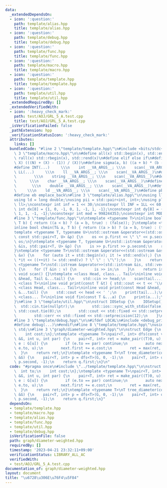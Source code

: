 ```yaml
---
data:
  _extendedDependsOn:
  - icon: ':question:'
    path: template/alias.hpp
    title: template/alias.hpp
  - icon: ':question:'
    path: template/debug.hpp
    title: template/debug.hpp
  - icon: ':question:'
    path: template/func.hpp
    title: template/func.hpp
  - icon: ':question:'
    path: template/macro.hpp
    title: template/macro.hpp
  - icon: ':question:'
    path: template/template.hpp
    title: template/template.hpp
  - icon: ':question:'
    path: template/util.hpp
    title: template/util.hpp
  _extendedRequiredBy: []
  _extendedVerifiedWith:
  - icon: ':heavy_check_mark:'
    path: test/AOJ/GRL_5_A.test.cpp
    title: test/AOJ/GRL_5_A.test.cpp
  _isVerificationFailed: false
  _pathExtension: hpp
  _verificationStatusIcon: ':heavy_check_mark:'
  attributes:
    links: []
  bundledCode: "#line 2 \"template/template.hpp\"\n#include <bits/stdc++.h>\n#line\
    \ 3 \"template/macro.hpp\"\n\n#define all(x) std::begin(x), std::end(x)\n#define\
    \ rall(x) std::rbegin(x), std::rend(x)\n#define elif else if\n#define updiv(N,\
    \ X) (((N) + (X) - (1)) / (X))\n#define sigma(a, b) ((a + b) * (b - a + 1) / 2)\n\
    #define INT(...)     \\\n    int __VA_ARGS__; \\\n    scan(__VA_ARGS__)\n#define\
    \ LL(...)     \\\n    ll __VA_ARGS__; \\\n    scan(__VA_ARGS__)\n#define STR(...)\
    \        \\\n    string __VA_ARGS__; \\\n    scan(__VA_ARGS__)\n#define CHR(...)\
    \      \\\n    char __VA_ARGS__; \\\n    scan(__VA_ARGS__)\n#define DOU(...) \
    \       \\\n    double __VA_ARGS__; \\\n    scan(__VA_ARGS__)\n#define LD(...)\
    \     \\\n    ld __VA_ARGS__; \\\n    scan(__VA_ARGS__)\n#define pb push_back\n\
    #define eb emplace_back\n#line 3 \"template/alias.hpp\"\n\nusing ll = long long;\n\
    using ld = long double;\nusing pii = std::pair<int, int>;\nusing pll = std::pair<ll,\
    \ ll>;\nconstexpr int inf = 1 << 30;\nconstexpr ll INF = 1LL << 60;\nconstexpr\
    \ int dx[8] = {1, 0, -1, 0, 1, -1, 1, -1};\nconstexpr int dy[8] = {0, 1, 0, -1,\
    \ 1, 1, -1, -1};\nconstexpr int mod = 998244353;\nconstexpr int MOD = 1e9 + 7;\n\
    #line 3 \"template/func.hpp\"\n\ntemplate <typename T>\ninline bool chmax(T& a,\
    \ T b) { return ((a < b) ? (a = b, true) : (false)); }\ntemplate <typename T>\n\
    inline bool chmin(T& a, T b) { return ((a > b) ? (a = b, true) : (false)); }\n\
    template <typename T, typename U>\nstd::ostream &operator<<(std::ostream &os,\
    \ const std::pair<T, U> &p) {\n    os << p.first << \" \" << p.second;\n    return\
    \ os;\n}\ntemplate <typename T, typename U>\nstd::istream &operator>>(std::istream\
    \ &is, std::pair<T, U> &p) {\n    is >> p.first >> p.second;\n    return is;\n\
    }\ntemplate <typename T>\nstd::ostream &operator<<(std::ostream &os, const std::vector<T>\
    \ &v) {\n    for (auto it = std::begin(v); it != std::end(v);) {\n        os <<\
    \ *it << ((++it) != std::end(v) ? \" \" : \"\");\n    }\n    return os;\n}\ntemplate\
    \ <typename T>\nstd::istream &operator>>(std::istream &is, std::vector<T> &v)\
    \ {\n    for (T &in : v) {\n        is >> in;\n    }\n    return is;\n}\ninline\
    \ void scan() {}\ntemplate <class Head, class... Tail>\ninline void scan(Head\
    \ &head, Tail &...tail) {\n    std::cin >> head;\n    scan(tail...);\n}\ntemplate\
    \ <class T>\ninline void print(const T &t) { std::cout << t << '\\n'; }\ntemplate\
    \ <class Head, class... Tail>\ninline void print(const Head &head, const Tail\
    \ &...tail) {\n    std::cout << head << ' ';\n    print(tail...);\n}\ntemplate\
    \ <class... T>\ninline void fin(const T &...a) {\n    print(a...);\n    exit(0);\n\
    }\n#line 3 \"template/util.hpp\"\n\nstruct IOSetup {\n    IOSetup() {\n      \
    \  std::cin.tie(nullptr);\n        std::ios::sync_with_stdio(false);\n       \
    \ std::cout.tie(0);\n        std::cout << std::fixed << std::setprecision(12);\n\
    \        std::cerr << std::fixed << std::setprecision(12);\n    }\n} IOSetup;\n\
    #line 3 \"template/debug.hpp\"\n\n#ifdef LOCAL\n#include <debug_print.hpp>\n#else\n\
    #define debug(...)\n#endif\n#line 8 \"template/template.hpp\"\nusing namespace\
    \ std;\n#line 3 \"graph/diameter-weighted.hpp\"\n\nstruct Edge {\n    int to;\n\
    \    int cost;\n};\ntemplate <typename T>\npair<T, int> dfs(const vector<vector<Edge>>\
    \ &G, int u, int par) {\n    pair<T, int> ret = make_pair((T)0, u);\n    for (auto\
    \ e : G[u]) {\n        if (e.to == par) continue;\n        auto next = dfs<T>(G,\
    \ e.to, u);\n        next.first += e.cost;\n        ret = max(ret, next);\n  \
    \  }\n    return ret;\n}\ntemplate <typename T>\nT tree_diameter(const vector<vector<Edge>>\
    \ &G) {\n    pair<T, int> p = dfs<T>(G, 0, -1);\n    pair<T, int> q = dfs<T>(G,\
    \ p.second, -1);\n    return q.first;\n}\n"
  code: "#pragma once\n#include \"../template/template.hpp\"\n\nstruct Edge {\n  \
    \  int to;\n    int cost;\n};\ntemplate <typename T>\npair<T, int> dfs(const vector<vector<Edge>>\
    \ &G, int u, int par) {\n    pair<T, int> ret = make_pair((T)0, u);\n    for (auto\
    \ e : G[u]) {\n        if (e.to == par) continue;\n        auto next = dfs<T>(G,\
    \ e.to, u);\n        next.first += e.cost;\n        ret = max(ret, next);\n  \
    \  }\n    return ret;\n}\ntemplate <typename T>\nT tree_diameter(const vector<vector<Edge>>\
    \ &G) {\n    pair<T, int> p = dfs<T>(G, 0, -1);\n    pair<T, int> q = dfs<T>(G,\
    \ p.second, -1);\n    return q.first;\n}"
  dependsOn:
  - template/template.hpp
  - template/macro.hpp
  - template/alias.hpp
  - template/func.hpp
  - template/util.hpp
  - template/debug.hpp
  isVerificationFile: false
  path: graph/diameter-weighted.hpp
  requiredBy: []
  timestamp: '2023-04-21 23:32:11+09:00'
  verificationStatus: LIBRARY_ALL_AC
  verifiedWith:
  - test/AOJ/GRL_5_A.test.cpp
documentation_of: graph/diameter-weighted.hpp
layout: document
title: "\u6728\u306E\u76F4\u5F84"
---
```

